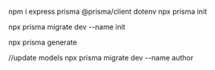 npm i express prisma @prisma/client dotenv
npx prisma init

npx prisma migrate dev --name init

npx prisma generate

//update models
npx prisma migrate dev --name author
